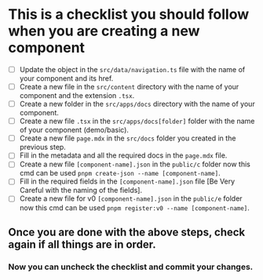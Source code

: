 # This is a checklist you should follow when you are creating a new component

- [ ] Update the object in the `src/data/navigation.ts` file with the name of your component and its href.
- [ ] Create a new file in the `src/content` directory with the name of your component and the extension `.tsx`.
- [ ] Create a new folder in the `src/apps/docs` directory with the name of your component.
- [ ] Create a new file `.tsx` in the `src/apps/docs[folder]` folder with the name of your component (demo/basic).
- [ ] Create a new file `page.mdx` in the `src/docs` folder you created in the previous step.
- [ ] Fill in the metadata and all the required docs in the `page.mdx` file.
- [ ] Create a new file `[component-name].json` in the `public/c` folder now this cmd can be used `pnpm create-json --name [component-name]`.
- [ ] Fill in the required fields in the `[component-name].json` file [Be Very Careful with the naming of the fields].
- [ ] Create a new file for v0 `[component-name].json` in the `public/e` folder now this cmd can be used `pnpm register:v0 --name [component-name]`.

## Once you are done with the above steps, check again if all things are in order.

### Now you can uncheck the checklist and commit your changes.
